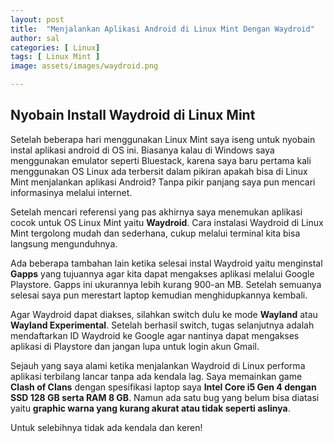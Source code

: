 ```yaml
---
layout: post
title:  "Menjalankan Aplikasi Android di Linux Mint Dengan Waydroid"
author: sal
categories: [ Linux]
tags: [ Linux Mint ]
image: assets/images/waydroid.png

---
```

## Nyobain Install Waydroid di Linux Mint

Setelah beberapa hari menggunakan Linux Mint saya iseng untuk nyobain instal aplikasi android di OS ini. Biasanya kalau di Windows saya menggunakan emulator seperti Bluestack, karena saya baru pertama kali menggunakan OS Linux ada terbersit dalam pikiran apakah bisa di Linux Mint menjalankan aplikasi Android? Tanpa pikir panjang saya pun mencari informasinya melalui internet.

Setelah mencari referensi yang pas akhirnya saya menemukan aplikasi cocok untuk OS Linux Mint yaitu **Waydroid**. Cara instalasi Waydroid di Linux Mint tergolong mudah dan sederhana, cukup melalui terminal kita bisa langsung mengunduhnya.

Ada beberapa tambahan lain ketika selesai instal Waydroid yaitu menginstal **Gapps** yang tujuannya agar kita dapat mengakses aplikasi melalui Google Playstore. Gapps ini ukurannya lebih kurang 900-an MB. Setelah semuanya selesai saya pun merestart laptop kemudian menghidupkannya kembali.

Agar Waydroid dapat diakses, silahkan switch dulu ke mode **Wayland** atau **Wayland Experimental**. Setelah berhasil switch, tugas selanjutnya adalah mendaftarkan ID Waydroid ke Google agar nantinya dapat mengakses aplikasi di Playstore dan jangan lupa untuk login akun Gmail.

Sejauh yang saya alami ketika menjalankan Waydroid di Linux performa aplikasi terbilang lancar tanpa ada kendala lag. Saya memainkan game **Clash of Clans** dengan spesifikasi laptop saya **Intel Core i5 Gen 4 dengan SSD 128 GB serta RAM 8 GB**. Namun ada satu bug yang belum bisa diatasi yaitu **graphic warna yang kurang akurat atau tidak seperti aslinya**.

Untuk selebihnya tidak ada kendala dan keren!